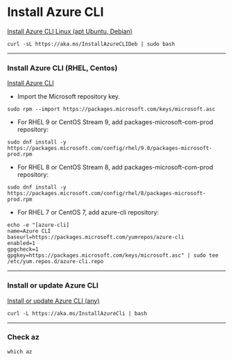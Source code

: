# Install Azure CLI

[Install Azure CLI Linux (apt Ubuntu, Debian)](https://learn.microsoft.com/en-us/cli/azure/install-azure-cli-linux)

```
curl -sL https://aka.ms/InstallAzureCLIDeb | sudo bash
```

---
### Install Azure CLI (RHEL, Centos)
[Install Azure CLI](https://learn.microsoft.com/en-us/cli/azure/install-azure-cli-linux?pivots=dnf#install-azure-cli)

- Import the Microsoft repository key.
```
sudo rpm --import https://packages.microsoft.com/keys/microsoft.asc
```

- For RHEL 9 or CentOS Stream 9, add packages-microsoft-com-prod repository:
```
sudo dnf install -y https://packages.microsoft.com/config/rhel/9.0/packages-microsoft-prod.rpm
```

- For RHEL 8 or CentOS Stream 8, add packages-microsoft-com-prod repository:
```
sudo dnf install -y https://packages.microsoft.com/config/rhel/8/packages-microsoft-prod.rpm
```

- For RHEL 7 or CentOS 7, add azure-cli repository:
```
echo -e "[azure-cli]
name=Azure CLI
baseurl=https://packages.microsoft.com/yumrepos/azure-cli
enabled=1
gpgcheck=1
gpgkey=https://packages.microsoft.com/keys/microsoft.asc" | sudo tee /etc/yum.repos.d/azure-cli.repo
```

---
### Install or update Azure CLI
[Install or update Azure CLI (any)](https://learn.microsoft.com/en-us/cli/azure/install-azure-cli-linux?pivots=script#install-or-update-azure-cli)

```
curl -L https://aka.ms/InstallAzureCli | bash
```

---
### Check az
```
which az
```